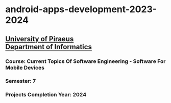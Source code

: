 # android-apps-development-2023-2024
## [University of Piraeus](https://www.unipi.gr/en/home/)<br>[Department of Informatics](https://cs.unipi.gr/en/)
### Course: Current Topics Of Software Engineering - Software For Mobile Devices
### Semester: 7
### Projects Completion Year: 2024
